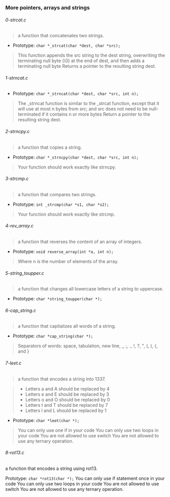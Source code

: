 ### More pointers, arrays and strings

###### 0-strcat.c
> a function that concatenates two strings.
* Prototype: ```char *_strcat(char *dest, char *src);```
> This function appends the src string to the dest string, overwriting the terminating null byte (\0) at the end of dest, and then adds a terminating null byte
> Returns a pointer to the resulting string dest.

###### 1-strncat.c
* Prototype: ```char *_strncat(char *dest, char *src, int n);```
> The _strncat function is similar to the _strcat function, except that
it will use at most n bytes from src; and
> src does not need to be null-terminated if it contains n or more bytes
> Return a pointer to the resulting string dest.

###### 2-strncpy.c
> a function that copies a string.
* Prototype: ```char *_strncpy(char *dest, char *src, int n);```
> Your function should work exactly like strncpy.

###### 3-strcmp.c
> a function that compares two strings.

* Prototype: ```int _strcmp(char *s1, char *s2);```
> Your function should work exactly like strcmp.

###### 4-rev_array.c
> a function that reverses the content of an array of integers.

* Prototype: ```void reverse_array(int *a, int n);```
> Where n is the number of elements of the array.

###### 5-string_toupper.c
> a function that changes all lowercase letters of a string to uppercase.

* Prototype: ```char *string_toupper(char *);```

###### 6-cap_string.c
> a function that capitalizes all words of a string.

* Prototype: ```char *cap_string(char *);```
> Separators of words: space, tabulation, new line, ,, ;, ., !, ?, \", (, ), {,
and }

###### 7-leet.c
> a function that encodes a string into 1337.

> * Letters a and A should be replaced by 4
> * Letters e and E should be replaced by 3
> * Letters o and O should be replaced by 0
> * Letters t and T should be replaced by 7
> * Letters l and L should be replaced by 1

* Prototype: ```char *leet(char *);```
> You can only use one if in your code
> You can only use two loops in your code
> You are not allowed to use switch
> You are not allowed to use any ternary operation.

###### 8-rot13.c
a function that encodes a string using rot13.

Prototype: ```char *rot13(char *);```
You can only use if statement once in your code
You can only use two loops in your code
You are not allowed to use switch
You are not allowed to use any ternary operation.
